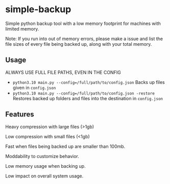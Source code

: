 # simple-backup
 Simple python backup tool with a low memory footprint for machines with limited memory.
 
 Note: If you run into out of memory errors, please make a issue and list the file sizes of every file being backed up, along with your total memory.

## Usage
 ALWAYS USE FULL FILE PATHS, EVEN IN THE CONFIG
* `python3.10 main.py --config=/full/path/to/config.json` Backs up files given in `config.json`
* `python3.10 main.py --config=/full/path/to/config.json -restore` Restores backed up folders and files into the destination in `config.json`

## Features
 Heavy compression with large files (>1gb)

 Low compression with small files (<1gb)

 Fast when files being backed up are smaller than 100mb.

 Moddability to customize behavior.

 Low memory usage when backing up. 

 Low impact on overall system usage.